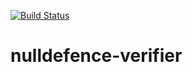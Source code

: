 [![Build Status](https://travis-ci.org/besmart-mobile/nulldefence-verifier.svg?branch=master)](https://travis-ci.org/besmart-mobile/nulldefence-verifier)
# nulldefence-verifier 
